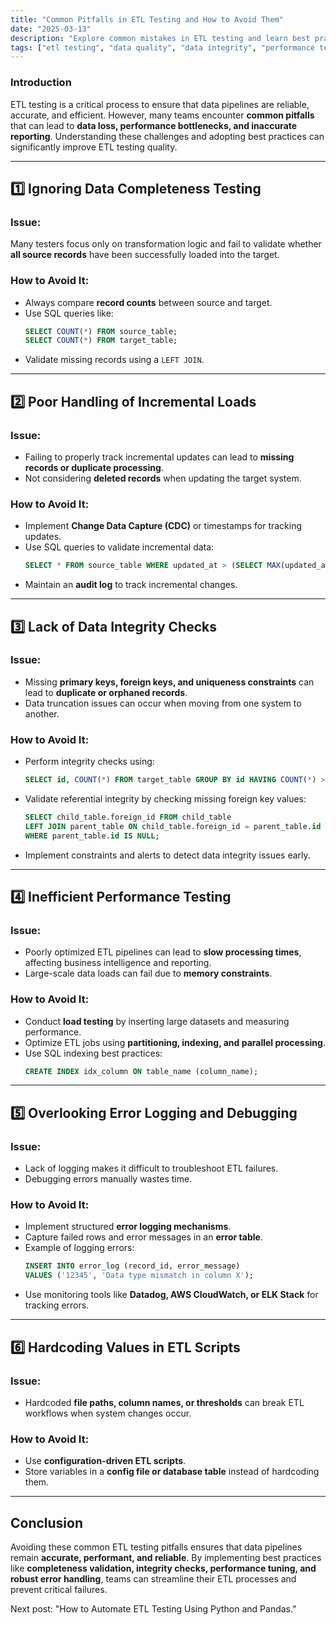 ```yaml
---
title: "Common Pitfalls in ETL Testing and How to Avoid Them"
date: "2025-03-13"
description: "Explore common mistakes in ETL testing and learn best practices to ensure data quality, integrity, and performance."
tags: ["etl testing", "data quality", "data integrity", "performance testing", "best practices"]
---
```


### **Introduction**
ETL testing is a critical process to ensure that data pipelines are reliable, accurate, and efficient. However, many teams encounter **common pitfalls** that can lead to **data loss, performance bottlenecks, and inaccurate reporting**. Understanding these challenges and adopting best practices can significantly improve ETL testing quality.

---

## **1️⃣ Ignoring Data Completeness Testing**
### **Issue**:
Many testers focus only on transformation logic and fail to validate whether **all source records** have been successfully loaded into the target.

### **How to Avoid It**:
- Always compare **record counts** between source and target.
- Use SQL queries like:
  ```sql
  SELECT COUNT(*) FROM source_table;
  SELECT COUNT(*) FROM target_table;
  ```
- Validate missing records using a `LEFT JOIN`.

---

## **2️⃣ Poor Handling of Incremental Loads**
### **Issue**:
- Failing to properly track incremental updates can lead to **missing records or duplicate processing**.
- Not considering **deleted records** when updating the target system.

### **How to Avoid It**:
- Implement **Change Data Capture (CDC)** or timestamps for tracking updates.
- Use SQL queries to validate incremental data:
  ```sql
  SELECT * FROM source_table WHERE updated_at > (SELECT MAX(updated_at) FROM target_table);
  ```
- Maintain an **audit log** to track incremental changes.

---

## **3️⃣ Lack of Data Integrity Checks**
### **Issue**:
- Missing **primary keys, foreign keys, and uniqueness constraints** can lead to **duplicate or orphaned records**.
- Data truncation issues can occur when moving from one system to another.

### **How to Avoid It**:
- Perform integrity checks using:
  ```sql
  SELECT id, COUNT(*) FROM target_table GROUP BY id HAVING COUNT(*) > 1;
  ```
- Validate referential integrity by checking missing foreign key values:
  ```sql
  SELECT child_table.foreign_id FROM child_table
  LEFT JOIN parent_table ON child_table.foreign_id = parent_table.id
  WHERE parent_table.id IS NULL;
  ```
- Implement constraints and alerts to detect data integrity issues early.

---

## **4️⃣ Inefficient Performance Testing**
### **Issue**:
- Poorly optimized ETL pipelines can lead to **slow processing times**, affecting business intelligence and reporting.
- Large-scale data loads can fail due to **memory constraints**.

### **How to Avoid It**:
- Conduct **load testing** by inserting large datasets and measuring performance.
- Optimize ETL jobs using **partitioning, indexing, and parallel processing**.
- Use SQL indexing best practices:
  ```sql
  CREATE INDEX idx_column ON table_name (column_name);
  ```

---

## **5️⃣ Overlooking Error Logging and Debugging**
### **Issue**:
- Lack of logging makes it difficult to troubleshoot ETL failures.
- Debugging errors manually wastes time.

### **How to Avoid It**:
- Implement structured **error logging mechanisms**.
- Capture failed rows and error messages in an **error table**.
- Example of logging errors:
  ```sql
  INSERT INTO error_log (record_id, error_message)
  VALUES ('12345', 'Data type mismatch in column X');
  ```
- Use monitoring tools like **Datadog, AWS CloudWatch, or ELK Stack** for tracking errors.

---

## **6️⃣ Hardcoding Values in ETL Scripts**
### **Issue**:
- Hardcoded **file paths, column names, or thresholds** can break ETL workflows when system changes occur.

### **How to Avoid It**:
- Use **configuration-driven ETL scripts**.
- Store variables in a **config file or database table** instead of hardcoding them.

---

## **Conclusion**
Avoiding these common ETL testing pitfalls ensures that data pipelines remain **accurate, performant, and reliable**. By implementing best practices like **completeness validation, integrity checks, performance tuning, and robust error handling**, teams can streamline their ETL processes and prevent critical failures.

Next post: "How to Automate ETL Testing Using Python and Pandas."
